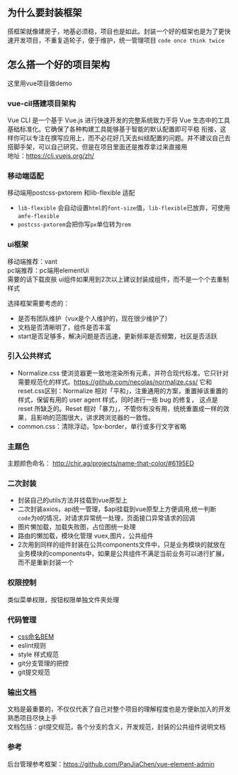 ## 为什么要封装框架
搭框架就像建房子，地基必须稳，项目也是如此。封装一个好的框架也是为了更快速开发项目，不重复造轮子，便于维护，统一管理项目
`code once think twice`

## 怎么搭一个好的项目架构
这里用vue项目做demo

### vue-cil搭建项目架构
Vue CLI 是一个基于 Vue.js 进行快速开发的完整系统致力于将 Vue 生态中的工具基础标准化。它确保了各种构建工具能够基于智能的默认配置即可平稳
衔接，这样你可以专注在撰写应用上，而不必花好几天去纠结配置的问题。并不建议自己去搭脚手架，可以自己研究，但是在项目里面还是推荐拿过来直接用  
地址：https://cli.vuejs.org/zh/

### 移动端适配
移动端用postcss-pxtorem 和lib-flexible 适配  
- `lib-flexible` 会自动设置`html`的`font-size`值，`lib-flexible`已放弃，可使用 `amfe-flexible`
- `postcss-pxtorem`会把你写`px`单位转为`rem`

### ui框架
移动端推荐：vant  
pc端推荐：pc端用elementUi  
需要的话下载皮肤
ui组件如果用到2次以上建议封装成组件，而不是一个个去重制样式

选择框架需要考虑的：  
- 是否有团队维护（vux是个人维护的，现在很少维护了）  
- 文档是否清晰明了，组件是否丰富  
- start是否足够多，解决问题是否迅速，更新频率是否频繁，社区是否活跃  

### 引入公共样式
- Normalize.css 使浏览器更一致地渲染所有元素，并符合现代标准。它只针对需要规范化的样式。https://github.com/necolas/normalize.css/
它和reset.css区别：Normalize 相对「平和」，注重通用的方案，重置掉该重置的样式，保留有用的 user agent 样式，同时进行一些 bug 的修复，
这点是 reset 所缺乏的。Reset 相对「暴力」，不管你有没有用，统统重置成一样的效果，且影响的范围很大，讲求跨浏览器的一致性。
- common.css：清除浮动，1px-border，单行或多行文字省略

### 主题色
主题颜色命名：
http://chir.ag/projects/name-that-color/#6195ED

### 二次封装
- 封装自己的utils方法并挂载到vue原型上
- 二次封装axios，api统一管理，$api挂载到vue原型上方便调用,统一判断 `code`为`0`的情况，对请求异常统一处理，页面接口异常请求的回调
- 图片懒加载，加载失败图，占位图统一处理
- 路由的懒加载，模块化管理 vuex,图片，公共组件
- 2次用到同样的组件封装在公共components文件中，只是业务模块的就放在业务模块的components中，如果是公共组件不满足当前业务可以进行扩展，而不是重新封装一个

### 权限控制
类似菜单权限，按钮权限单独文件夹处理

### 代码管理
- [css命名BEM](https://github.com/Tencent/tmt-workflow/wiki/%E2%92%9B-%5B%E8%A7%84%E8%8C%83%5D--CSS-BEM-%E4%B9%A6%E5%86%99%E8%A7%84%E8%8C%83)
- eslint规则
- style 样式规范
- git分支管理的把控
- git提交规范


### 输出文档
文档是最重要的，不仅仅代表了自己对整个项目的理解程度也是方便新加入的开发熟悉项目尽快上手  
文档包括：git提交规范，各个分支的含义，开发规范，封装的公共组件说明文档

### 参考
后台管理参考框架：https://github.com/PanJiaChen/vue-element-admin
